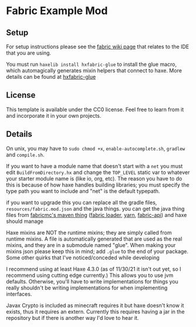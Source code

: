 # Fabric Example Mod

## Setup

For setup instructions please see the [fabric wiki page](https://fabricmc.net/wiki/tutorial:setup) that relates to the IDE that you are using.

You must run `haxelib install hxfabric-glue` to install the glue macro, which automagically generates mixin helpers that connect to haxe. More details can be found at [hxfabric-glue](https://github.com/TheDrawingCoder-Gamer/hxfabric-glue)
## License

This template is available under the CC0 license. Feel free to learn from it and incorporate it in your own projects.

## Details
On unix, you may have to `sudo chmod +x`, `enable-autocomplete.sh`, `gradlew` and `compile.sh`.


If you want to have a module name that doesn't start with a `net` you must edit `BuildFromDirectory.hx`  and change  the `TOP_LEVEL` static var to whatever your starter module name is (like io, org, etc). The reason you have to do this is because of how haxe handles building libraries; you must specify the type path you want to include and "net" is the default typepath.

if you want to upgrade this you can replace all the gradle files, `resources/fabric.mod.json` and the java things. you can get the java thing files from [fabricmc's maven thing](https://maven.fabricmc.net/) ([fabric loader](https://maven.fabricmc.net/net/fabricmc/fabric-loader/), [yarn](https://maven.fabricmc.net/net/fabricmc/yarn/), [fabric-api](https://maven.fabricmc.net/net/fabricmc/fabric-api/fabric-api/)) and haxe should manage

Haxe mixins are NOT the runtime mixins; they are simply called from runtime mixins. A file is automatically generated that are used as the real mixins, and they are in a submodule named "glue". When making your mixins json please keep this in mind; add `.glue` to the end of your package. Some other quirks that I've noticed/conceded while developing  

I recommend using at least Haxe 4.3.0 (as of 11/30/21 it isn't out yet, so I recommend using cutting edge currently.) This allows you to use jvm defaults. Otherwise, you'll have to write implementations for things you really shouldn't be writing implementations for when implementing interfaces.

Javax Crypto is included as minecraft requires it but haxe doesn't know it exists, thus it requires an extern. Currently this requires having a jar in the repository but if there is another way I'd love to hear it. 